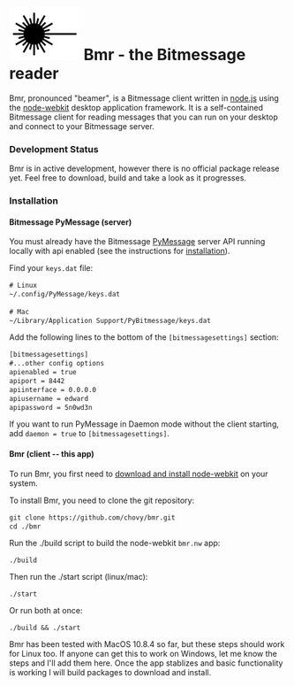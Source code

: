![Bmr](/app/img/logo.png) Bmr - the Bitmessage reader
===

Bmr, pronounced "beamer", is a Bitmessage client written in [node.js](http://nodejs.org) using the [node-webkit](https://github.com/rogerwang/node-webkit/) desktop application framework. It is a self-contained Bitmessage client for reading messages that you can run on your desktop and connect to your Bitmessage server.

### Development Status

Bmr is in active development, however there is no official package release yet. Feel free to download, build and take a look as it progresses.

### Installation

#### Bitmessage PyMessage (server)

You must already have the Bitmessage [PyMessage](https://github.com/Bitmessage/PyBitmessage) server API running locally with api enabled (see the instructions for [installation](https://bitmessage.org/wiki/Compiling_instructions)).

Find your `keys.dat` file:

    # Linux
    ~/.config/PyMessage/keys.dat

    # Mac
    ~/Library/Application Support/PyBitmessage/keys.dat

Add the following lines to the bottom of the `[bitmessagesettings]` section:

    [bitmessagesettings]
    #...other config options
    apienabled = true
    apiport = 8442
    apiinterface = 0.0.0.0
    apiusername = edward
    apipassword = 5n0wd3n

If you want to run PyMessage in Daemon mode without the client starting, add `daemon = true` to `[bitmessagesettings]`.

#### Bmr (client -- this app)

To run Bmr, you first need to [download and install node-webkit](https://github.com/rogerwang/node-webkit#downloads) on your system.

To install Bmr, you need to clone the git repository:

    git clone https://github.com/chovy/bmr.git
    cd ./bmr

Run the ./build script to build the node-webkit `bmr.nw` app:

    ./build

Then run the ./start script (linux/mac):

    ./start

Or run both at once:

    ./build && ./start

Bmr has been tested with MacOS 10.8.4 so far, but these steps should work for Linux too.
If anyone can get this to work on Windows, let me know the steps and I'll add them here. Once the app stablizes and basic functionality is working I will build packages to download and install.